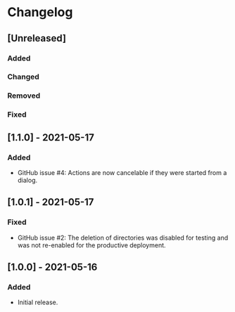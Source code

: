 # Changelog

## [Unreleased]
### Added

### Changed

### Removed

### Fixed
## [1.1.0] - 2021-05-17
### Added
- GitHub issue #4: Actions are now cancelable if they were started from a dialog.

## [1.0.1] - 2021-05-17
### Fixed
- GitHub issue #2: The deletion of directories was disabled for testing and was not re-enabled for the productive deployment.

## [1.0.0] - 2021-05-16
### Added
- Initial release.